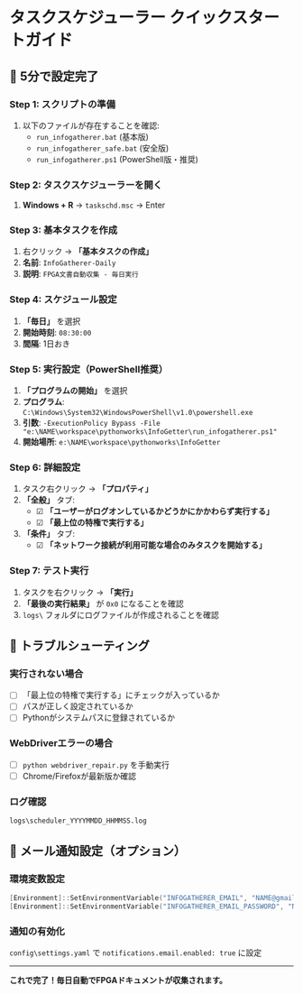 # タスクスケジューラー クイックスタートガイド

## 🚀 5分で設定完了

### Step 1: スクリプトの準備
1. 以下のファイルが存在することを確認:
   - `run_infogatherer.bat` (基本版)
   - `run_infogatherer_safe.bat` (安全版)
   - `run_infogatherer.ps1` (PowerShell版・推奨)

### Step 2: タスクスケジューラーを開く
1. **Windows + R** → `taskschd.msc` → Enter

### Step 3: 基本タスクを作成
1. 右クリック → **「基本タスクの作成」**
2. **名前**: `InfoGatherer-Daily`
3. **説明**: `FPGA文書自動収集 - 毎日実行`

### Step 4: スケジュール設定
1. **「毎日」** を選択
2. **開始時刻**: `08:30:00`
3. **間隔**: 1日おき

### Step 5: 実行設定（PowerShell推奨）
1. **「プログラムの開始」** を選択
2. **プログラム**: `C:\Windows\System32\WindowsPowerShell\v1.0\powershell.exe`
3. **引数**: `-ExecutionPolicy Bypass -File "e:\NAME\workspace\pythonworks\InfoGetter\run_infogatherer.ps1"`
4. **開始場所**: `e:\NAME\workspace\pythonworks\InfoGetter`

### Step 6: 詳細設定
1. タスク右クリック → **「プロパティ」**
2. **「全般」** タブ:
   - ☑ **「ユーザーがログオンしているかどうかにかかわらず実行する」**
   - ☑ **「最上位の特権で実行する」**
3. **「条件」** タブ:
   - ☑ **「ネットワーク接続が利用可能な場合のみタスクを開始する」**

### Step 7: テスト実行
1. タスクを右クリック → **「実行」**
2. **「最後の実行結果」** が `0x0` になることを確認
3. `logs\` フォルダにログファイルが作成されることを確認

## 🔧 トラブルシューティング

### 実行されない場合
- [ ] 「最上位の特権で実行する」にチェックが入っているか
- [ ] パスが正しく設定されているか
- [ ] Pythonがシステムパスに登録されているか

### WebDriverエラーの場合
- [ ] `python webdriver_repair.py` を手動実行
- [ ] Chrome/Firefoxが最新版か確認

### ログ確認
```
logs\scheduler_YYYYMMDD_HHMMSS.log
```

## 📧 メール通知設定（オプション）

### 環境変数設定
```powershell
[Environment]::SetEnvironmentVariable("INFOGATHERER_EMAIL", "NAME@gmail.com", "Machine")
[Environment]::SetEnvironmentVariable("INFOGATHERER_EMAIL_PASSWORD", "NAME-app-password", "Machine")
```

### 通知の有効化
`config\settings.yaml` で `notifications.email.enabled: true` に設定

---

**これで完了！毎日自動でFPGAドキュメントが収集されます。**
